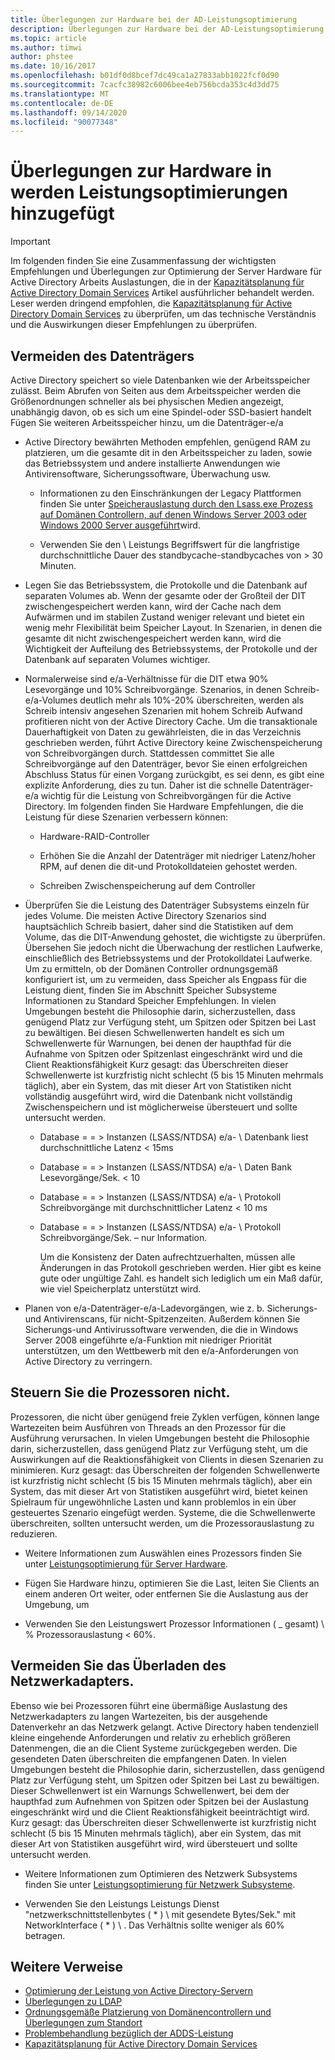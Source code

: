 ```yaml
---
title: Überlegungen zur Hardware bei der AD-Leistungsoptimierung
description: Überlegungen zur Hardware bei der AD-Leistungsoptimierung
ms.topic: article
ms.author: timwi
author: phstee
ms.date: 10/16/2017
ms.openlocfilehash: b01df0d8bcef7dc49ca1a27833abb1022fcf0d90
ms.sourcegitcommit: 7cacfc38982c6006bee4eb756bcda353c4d3dd75
ms.translationtype: MT
ms.contentlocale: de-DE
ms.lasthandoff: 09/14/2020
ms.locfileid: "90077348"
---
```

# <a name="hardware-considerations-in-adds-performance-tuning"></a>Überlegungen zur Hardware in werden Leistungsoptimierungen hinzugefügt

>[!Important]
> Im folgenden finden Sie eine Zusammenfassung der wichtigsten Empfehlungen und Überlegungen zur Optimierung der Server Hardware für Active Directory Arbeits Auslastungen, die in der [Kapazitätsplanung für Active Directory Domain Services](https://go.microsoft.com/fwlink/?LinkId=324566) Artikel ausführlicher behandelt werden. Leser werden dringend empfohlen, die [Kapazitätsplanung für Active Directory Domain Services](https://go.microsoft.com/fwlink/?LinkId=324566) zu überprüfen, um das technische Verständnis und die Auswirkungen dieser Empfehlungen zu überprüfen.

## <a name="avoid-going-to-disk"></a>Vermeiden des Datenträgers

Active Directory speichert so viele Datenbanken wie der Arbeitsspeicher zulässt. Beim Abrufen von Seiten aus dem Arbeitsspeicher werden die Größenordnungen schneller als bei physischen Medien angezeigt, unabhängig davon, ob es sich um eine Spindel-oder SSD-basiert handelt Fügen Sie weiteren Arbeitsspeicher hinzu, um die Datenträger-e/a

-   Active Directory bewährten Methoden empfehlen, genügend RAM zu platzieren, um die gesamte dit in den Arbeitsspeicher zu laden, sowie das Betriebssystem und andere installierte Anwendungen wie Antivirensoftware, Sicherungssoftware, Überwachung usw.

    -   Informationen zu den Einschränkungen der Legacy Plattformen finden Sie unter [Speicherauslastung durch den Lsass.exe Prozess auf Domänen Controllern, auf denen Windows Server 2003 oder Windows 2000 Server ausgeführt](https://support.microsoft.com/kb/308356)wird.

    -   Verwenden Sie den \\ Leistungs Begriffswert für die langfristige durchschnittliche Dauer des standbycache-standbycaches von &gt; 30 Minuten.

-   Legen Sie das Betriebssystem, die Protokolle und die Datenbank auf separaten Volumes ab. Wenn der gesamte oder der Großteil der DIT zwischengespeichert werden kann, wird der Cache nach dem Aufwärmen und im stabilen Zustand weniger relevant und bietet ein wenig mehr Flexibilität beim Speicher Layout. In Szenarien, in denen die gesamte dit nicht zwischengespeichert werden kann, wird die Wichtigkeit der Aufteilung des Betriebssystems, der Protokolle und der Datenbank auf separaten Volumes wichtiger.

-   Normalerweise sind e/a-Verhältnisse für die DIT etwa 90% Lesevorgänge und 10% Schreibvorgänge. Szenarios, in denen Schreib-e/a-Volumes deutlich mehr als 10%-20% überschreiten, werden als Schreib intensiv angesehen Szenarien mit hohem Schreib Aufwand profitieren nicht von der Active Directory Cache. Um die transaktionale Dauerhaftigkeit von Daten zu gewährleisten, die in das Verzeichnis geschrieben werden, führt Active Directory keine Zwischenspeicherung von Schreibvorgängen durch. Stattdessen committet Sie alle Schreibvorgänge auf den Datenträger, bevor Sie einen erfolgreichen Abschluss Status für einen Vorgang zurückgibt, es sei denn, es gibt eine explizite Anforderung, dies zu tun. Daher ist die schnelle Datenträger-e/a wichtig für die Leistung von Schreibvorgängen für die Active Directory. Im folgenden finden Sie Hardware Empfehlungen, die die Leistung für diese Szenarien verbessern können:

    -   Hardware-RAID-Controller

    -   Erhöhen Sie die Anzahl der Datenträger mit niedriger Latenz/hoher RPM, auf denen die dit-und Protokolldateien gehostet werden.

    -   Schreiben Zwischenspeicherung auf dem Controller

-   Überprüfen Sie die Leistung des Datenträger Subsystems einzeln für jedes Volume. Die meisten Active Directory Szenarios sind hauptsächlich Schreib basiert, daher sind die Statistiken auf dem Volume, das die DIT-Anwendung gehostet, die wichtigste zu überprüfen. Übersehen Sie jedoch nicht die Überwachung der restlichen Laufwerke, einschließlich des Betriebssystems und der Protokolldatei Laufwerke. Um zu ermitteln, ob der Domänen Controller ordnungsgemäß konfiguriert ist, um zu vermeiden, dass Speicher als Engpass für die Leistung dient, finden Sie im Abschnitt Speicher Subsysteme Informationen zu Standard Speicher Empfehlungen. In vielen Umgebungen besteht die Philosophie darin, sicherzustellen, dass genügend Platz zur Verfügung steht, um Spitzen oder Spitzen bei Last zu bewältigen. Bei diesen Schwellenwerten handelt es sich um Schwellenwerte für Warnungen, bei denen der haupthfad für die Aufnahme von Spitzen oder Spitzenlast eingeschränkt wird und die Client Reaktionsfähigkeit Kurz gesagt: das Überschreiten dieser Schwellenwerte ist kurzfristig nicht schlecht (5 bis 15 Minuten mehrmals täglich), aber ein System, das mit dieser Art von Statistiken nicht vollständig ausgeführt wird, wird die Datenbank nicht vollständig Zwischenspeichern und ist möglicherweise übersteuert und sollte untersucht werden.

    -   Database = = &gt; Instanzen (LSASS/NTDSA) e/a- \\ Datenbank liest durchschnittliche Latenz &lt; 15ms

    -   Database = = &gt; Instanzen (LSASS/NTDSA) e/a- \\ Daten Bank Lesevorgänge/Sek. &lt; 10

    -   Database = = &gt; Instanzen (LSASS/NTDSA) e/a- \\ Protokoll Schreibvorgänge mit durchschnittlicher Latenz &lt; 10 ms

    -   Database = = &gt; Instanzen (LSASS/NTDSA) e/a- \\ Protokoll Schreibvorgänge/Sek. – nur Information.

        Um die Konsistenz der Daten aufrechtzuerhalten, müssen alle Änderungen in das Protokoll geschrieben werden. Hier gibt es keine gute oder ungültige Zahl. es handelt sich lediglich um ein Maß dafür, wie viel Speicherplatz unterstützt wird.

-   Planen von e/a-Datenträger-e/a-Ladevorgängen, wie z. b. Sicherungs-und Antivirenscans, für nicht-Spitzenzeiten. Außerdem können Sie Sicherungs-und Antivirussoftware verwenden, die die in Windows Server 2008 eingeführte e/a-Funktion mit niedriger Priorität unterstützen, um den Wettbewerb mit den e/a-Anforderungen von Active Directory zu verringern.

## <a name="dont-over-tax-the-processors"></a>Steuern Sie die Prozessoren nicht.

Prozessoren, die nicht über genügend freie Zyklen verfügen, können lange Wartezeiten beim Ausführen von Threads an den Prozessor für die Ausführung verursachen. In vielen Umgebungen besteht die Philosophie darin, sicherzustellen, dass genügend Platz zur Verfügung steht, um die Auswirkungen auf die Reaktionsfähigkeit von Clients in diesen Szenarien zu minimieren. Kurz gesagt: das Überschreiten der folgenden Schwellenwerte ist kurzfristig nicht schlecht (5 bis 15 Minuten mehrmals täglich), aber ein System, das mit dieser Art von Statistiken ausgeführt wird, bietet keinen Spielraum für ungewöhnliche Lasten und kann problemlos in ein über gesteuertes Szenario eingefügt werden. Systeme, die die Schwellenwerte überschreiten, sollten untersucht werden, um die Prozessorauslastung zu reduzieren.

-   Weitere Informationen zum Auswählen eines Prozessors finden Sie unter [Leistungsoptimierung für Server Hardware](../../hardware/index.md).

-   Fügen Sie Hardware hinzu, optimieren Sie die Last, leiten Sie Clients an einem anderen Ort weiter, oder entfernen Sie die Auslastung aus der Umgebung, um

-   Verwenden Sie den Leistungswert Prozessor Informationen ( \_ gesamt) \\ % Prozessorauslastung &lt; 60%.

## <a name="avoid-overloading-the-network-adapter"></a>Vermeiden Sie das Überladen des Netzwerkadapters.

Ebenso wie bei Prozessoren führt eine übermäßige Auslastung des Netzwerkadapters zu langen Wartezeiten, bis der ausgehende Datenverkehr an das Netzwerk gelangt. Active Directory haben tendenziell kleine eingehende Anforderungen und relativ zu erheblich größeren Datenmengen, die an die Client Systeme zurückgegeben werden. Die gesendeten Daten überschreiten die empfangenen Daten. In vielen Umgebungen besteht die Philosophie darin, sicherzustellen, dass genügend Platz zur Verfügung steht, um Spitzen oder Spitzen bei Last zu bewältigen. Dieser Schwellenwert ist ein Warnungs Schwellenwert, bei dem der haupthfad zum Aufnehmen von Spitzen oder Spitzen bei der Auslastung eingeschränkt wird und die Client Reaktionsfähigkeit beeinträchtigt wird. Kurz gesagt: das Überschreiten dieser Schwellenwerte ist kurzfristig nicht schlecht (5 bis 15 Minuten mehrmals täglich), aber ein System, das mit dieser Art von Statistiken ausgeführt wird, wird übersteuert und sollte untersucht werden.

-   Weitere Informationen zum Optimieren des Netzwerk Subsystems finden Sie unter [Leistungsoptimierung für Netzwerk Subsysteme](../../../../networking/technologies/network-subsystem/net-sub-performance-top.md).

-   Verwenden Sie den Leistungs Leistungs Dienst "netzwerkschnittstellenbytes ( \* ) \\ mit gesendete Bytes/Sek." mit NetworkInterface ( \* ) \\ . Das Verhältnis sollte weniger als 60% betragen.

## <a name="additional-references"></a>Weitere Verweise
- [Optimierung der Leistung von Active Directory-Servern](index.md)
- [Überlegungen zu LDAP](ldap-considerations.md)
- [Ordnungsgemäße Platzierung von Domänencontrollern und Überlegungen zum Standort](site-definition-considerations.md)
- [Problembehandlung bezüglich der ADDS-Leistung](troubleshoot.md)
- [Kapazitätsplanung für Active Directory Domain Services](https://go.microsoft.com/fwlink/?LinkId=324566)
